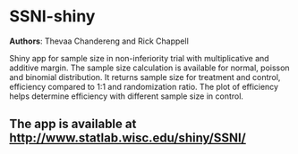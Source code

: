 # SSNI-shiny

**Authors**: Thevaa Chandereng and Rick Chappell

Shiny app for sample size in non-inferiority trial with multiplicative and additive margin. 
The sample size calculation is available for normal, poisson and binomial distribution. 
It returns sample size for treatment and control, efficiency compared to 1:1 and randomization ratio.
The plot of efficiency helps determine efficiency with different sample size in control. 

## The app is available at http://www.statlab.wisc.edu/shiny/SSNI/
